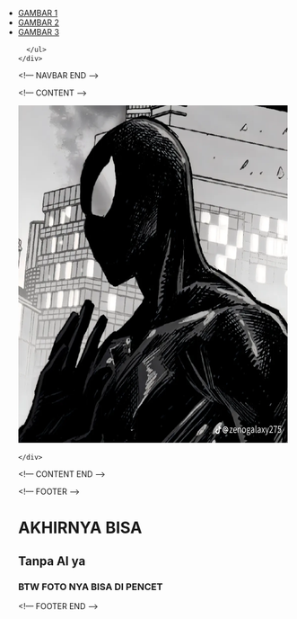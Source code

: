 <html>
<head>
  <title>web gabut</title>
  <link rel="stylesheet" href="style.css" />
</head>
<body>
  <div class="utama">
  <!–– NAVBAR ––>
    <div class="NAVBAR1">
      <ul class="ulnavbar2">
        
   <li class="linasbar">
     <a href="#"   class="190">GAMBAR 1</a>
   </li>
   <li class="linasbar">
  <a href="GAMBAR 2.html"    class="190">GAMBAR 2</a>
   </li>
   <li class="linasbar">
  <a href="GAMBAR 3.html" class="190">GAMBAR 3</a>
     </li>
        
      </ul>
    </div>
  <!–– NAVBAR END ––>
    
  <!–– CONTENT ––>
    <div class="img1">
      <a href="https://youtu.be/dQw4w9WgXcQ?si=ebBrr6qLy-dhFruq">
              <img  src="
225a6b7ab62ec50217fc0b85ed91d72f (1).png " width="500" height="600"/>
      </a>

    </div>
  <!–– CONTENT END ––>
    
  <!–– FOOTER ––>
    <h1 class="h1">AKHIRNYA BISA</h1>
    <h2 class="h2">Tanpa AI ya</h2>
       <h3 class="h2">BTW FOTO NYA BISA DI PENCET</h3>
  <!–– FOOTER END ––>
    </div>
</body>
</html>
